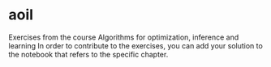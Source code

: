 # aoil
Exercises from the course Algorithms for optimization, inference and learning
In order to contribute to the exercises, you can add your solution to the notebook that refers to the specific chapter.
